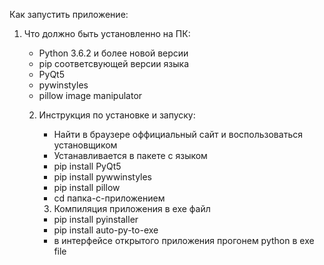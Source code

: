 Как запустить приложение:

1) Что должно быть установленно на ПК:
   - Python  3.6.2 и более новой версии
   - pip соответсвующей версии языка
   - PyQt5
   - pywinstyles
   - pillow image manipulator
  
   2) Инструкция по установке и запуску:
      - Найти в браузере оффициальный сайт и воспользоваться установщиком
      - Устанавливается в пакете с языком
      - pip install PyQt5
      - pip install pywwinstyles
      - pip install pillow
      - cd папка-с-приложением

      3) Компиляция приложения в exe файл
      - pip install pyinstaller
      - pip install auto-py-to-exe
      - в интерфейсе открытого приложения прогонем python в exe file

